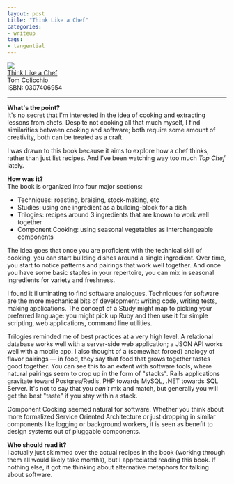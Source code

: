 ```yaml
---
layout: post
title: "Think Like a Chef"
categories:
- writeup
tags:
- tangential
---
```


![]({{site.baseurl}}/static/think-like-a-chef.jpg)  
[Think Like a Chef][link]   
Tom Colicchio  
ISBN: 0307406954   
    
---

**What's the point?**  
It's no secret that I'm interested in the idea of cooking and extracting lessons from chefs. Despite not cooking all that much myself, I find similarities between cooking and software; both require some amount of creativity, both can be treated as a craft.

I was drawn to this book because it aims to explore how a chef thinks,
rather than just list recipes. And I've been watching way too much *Top Chef* lately.

**How was it?**  
The book is organized into four major sections:

- Techniques: roasting, braising, stock-making, etc
- Studies: using one ingredient as a building-block for a dish
- Trilogies: recipes around 3 ingredients that are known to work well together
- Component Cooking: using seasonal vegetables as interchangeable components

The idea goes that once you are proficient with the technical skill of cooking,
you can start building dishes around a single ingredient. Over time, you start to notice patterns and pairings that work well together. And once you have some basic staples in your repertoire, you can mix in seasonal ingredients for variety and freshness.

I found it illuminating to find software analogues. Techniques for software are the more mechanical bits of development: writing code, writing tests, making applications. The concept of a Study might map to picking your preferred language: you might pick up Ruby and then use it for simple scripting, web applications, command line utilities.

Trilogies reminded me of best practices at a very high level. A relational database works well with a server-side web application; a JSON API works well with a mobile app. I also thought of a (somewhat forced) analogy of flavor pairings &mdash; in food, they say that food that grows together tastes good together. You can see this to an extent with software tools, where natural pairings seem to crop up in the form of "stacks". Rails applications gravitate toward Postgres/Redis, PHP towards MySQL, .NET towards SQL Server. It's not to say that you *can't* mix and match, but generally you will get the best "taste" if you stay within a stack.

Component Cooking seemed natural for software. Whether you think about more formalized Service Oriented Architecture or just dropping in similar components like logging or background workers, it is seen as benefit to design systems out of pluggable components.

**Who should read it?**  
I actually just skimmed over the actual recipes in the book (working through them all would likely take months), but I appreciated reading this book. If nothing else, it got me thinking about alternative metaphors for talking about software.

[link]: http://www.amazon.com/exec/obidos/ASIN/0307406954/ref=nosim&tag=bookreview0a1-20
